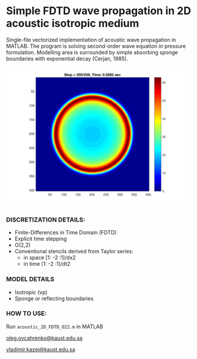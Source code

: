# **Simple FDTD wave propagation in 2D acoustic isotropic medium**

Single-file vectorized implementation of acoustic wave propagation in MATLAB. The program is solving second-order wave equation in pressure formulation. Modelling area is surrounded by simple absorbing sponge boundaries with exponential decay (Cerjan, 1985). 

![Wavefield example](img/snap.jpg)

### **DISCRETIZATION DETAILS**:
* Finite-Differences in Time Domain (FDTD)
* Explicit time stepping
* O(2,2)
* Conventional stencils derived from Taylor series: 
    * in space [1: -2 :1]/dx2
    * in time [1: -2 :1]/dt2

### **MODEL DETAILS**
* Isotropic (vp)
* Sponge or reflecting boundaries

### **HOW TO USE**: 
Run `acoustic_2D_FDTD_O22.m` in MATLAB

oleg.ovcahrenko@kaust.edu.sa

vladimir.kazei@kaust.edu.sa

